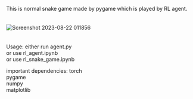 This is normal snake game made by pygame which is played by RL agent.
<br />
<br />
<br />
![Screenshot 2023-08-22 011856](https://github.com/shalemrajkumar/Reinforcement-Model/assets/98807867/e7a0e88d-f3c2-4bca-826a-eaeec3c2f001)
<br />
<br />
<br />
Usage:
  either run agent.py <br />
  or use rl_agent.ipynb <br />
  or use rl_snake_game.ipynb <br />

important dependencies:
  torch <br />
  pygame <br />
  numpy <br />
  matplotlib <br />
  

